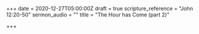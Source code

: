 +++
date = 2020-12-27T05:00:00Z
draft = true
scripture_reference = "John 12:20-50"
sermon_audio = ""
title = "The Hour has Come (part 2)"

+++

